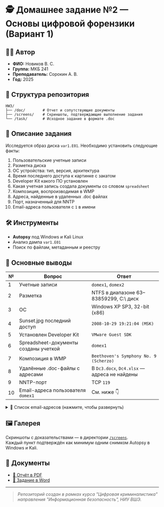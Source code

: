 # 🕵️ Домашнее задание №2 — Основы цифровой форензики (Вариант 1)

## 👨‍🎓 Автор
- **ФИО:** Новиков В. С.
- **Группа:** МКБ 241
- **Преподаватель:** Сорокин А. В.
- **Год:** 2025

## 📂 Структура репозитория

```
HW3/
├── /doc/        # Отчет и сопутствующие документы
├── /screens/    # Скриншоты, подтверждающие выполнение задания
└── /task/       # Исходное задание в формате .doc
```

## 📘 Описание задания

Исследуется образ диска `var1.E01`. Необходимо установить следующие факты:

1. Пользовательские учетные записи
2. Разметка диска
3. ОС устройства: тип, версия, архитектура
4. Время последнего доступа к картинке с закатом
5. Developer Kit какого ПО установлен
6. Какая учетная запись создала документы со словом `spreadsheet`
7. Композиция, воспроизводимая в WMP
8. Адреса, найденные в удаленных .doc файлах
9. Порт, назначенный для NNTP
10. Email-адреса пользователя с `1` в имени

## 🛠 Инструменты

- **Autopsy** под Windows и Kali Linux
- Анализ дампа `var1.E01`
- Поиск по файлам, метаданным и реестру

## 📄 Основные выводы

| № | Вопрос                                                                 | Ответ |
|---|------------------------------------------------------------------------|-------|
| 1 | Учетные записи                                                         | `domex1`, `domex2` |
| 2 | Разметка                                                               | NTFS в диапазоне 63–83859299, C:\ диск |
| 3 | ОС                                                                     | Windows XP SP3, 32-bit (x86) |
| 4 | Sunset.jpg последний доступ                                            | `2008-10-29 19:21:04 (MSK)` |
| 5 | Установлен Developer Kit                                               | `VMware Guest SDK` |
| 6 | Spreadsheet-документы созданы учеткой                                 | `domex1` |
| 7 | Композиция в WMP                                                       | `Beethoven's Symphony No. 9 (Scherzo)` |
| 8 | Удалённые .doc-файлы с адресами                                       | В `Dc3.docx`, `Dc4.xlsx` — адреса не найдены |
| 9 | NNTP-порт                                                              | TCP `119` |
|10 | Email-адреса пользователя `domex1`                                    | См. ниже 👇 |

<details>
  <summary>📧 Список email-адресов (нажмите, чтобы развернуть)</summary>

```
domex1@aol.com  
domex1@aim.com  
domex1@ar.atwola.com  
domex1@at.atwola.com  
domex1@atdmt.com  
domex1@atwola.com  
domex1@c.live  
domex1@c.live.com  
domex1@c.msn.com  
domex1@cdn.at.atwola.com  
domex1@doubleclick.net  
domex1@google.com  
domex1@live.com  
domex1@logservice.live  
domex1@logservice.live.com  
domex1@mail.google.com  
domex1@msn.com  
domex1@msnportal.112.2o7.net  
domex1@my.screenname.aol  
domex1@my.screenname.aol.com  
domex1@rad.msn.com  
domex1@revsci.net  
domex1@www.live  
domex1@www.live.com  
domex1@www.msn.com
```

</details>

## 🖼️ Галерея

Скриншоты с доказательствами — в директории [`/screens`](./screens/).  
Каждый пункт подтверждён как минимум одним снимком Autopsy в Windows и Kali.

## 📎 Документы

- [📄 Отчёт в PDF](https://github.com/vit81g/Cybersecurity_HSE/blob/main/HomeWorks/Forensics/HW3/HW3.pdf)
- [📑 Задание в Word](https://github.com/vit81g/Cybersecurity_HSE/blob/main/HomeWorks/Forensics/HW3/%D0%9D%D0%BE%D0%B2%D0%B8%D0%BA%D0%BE%D0%B2%20%D0%92.%D0%A1.%20%D0%94%D0%97%202.docx)

---

> _Репозиторий создан в рамках курса "Цифровая криминалистика" направления "Информационная безопасность", НИУ ВШЭ._